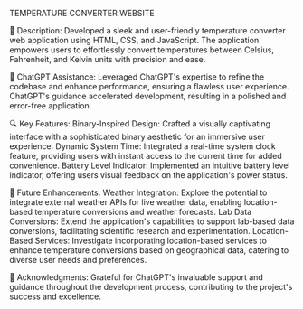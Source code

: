 TEMPERATURE CONVERTER WEBSITE

📝 Description: Developed a sleek and user-friendly temperature converter web application using HTML, CSS, and JavaScript. The application empowers users to effortlessly convert temperatures between Celsius, Fahrenheit, and Kelvin units with precision and ease.

🤖 ChatGPT Assistance: Leveraged ChatGPT's expertise to refine the codebase and enhance performance, ensuring a flawless user experience. ChatGPT's guidance accelerated development, resulting in a polished and error-free application.

🔍 Key Features: Binary-Inspired Design: Crafted a visually captivating interface with a sophisticated binary aesthetic for an immersive user experience. Dynamic System Time: Integrated a real-time system clock feature, providing users with instant access to the current time for added convenience. Battery Level Indicator: Implemented an intuitive battery level indicator, offering users visual feedback on the application's power status.

🚀 Future Enhancements: Weather Integration: Explore the potential to integrate external weather APIs for live weather data, enabling location-based temperature conversions and weather forecasts. Lab Data Conversions: Extend the application's capabilities to support lab-based data conversions, facilitating scientific research and experimentation. Location-Based Services: Investigate incorporating location-based services to enhance temperature conversions based on geographical data, catering to diverse user needs and preferences.

🙏 Acknowledgments: Grateful for ChatGPT's invaluable support and guidance throughout the development process, contributing to the project's success and excellence.
